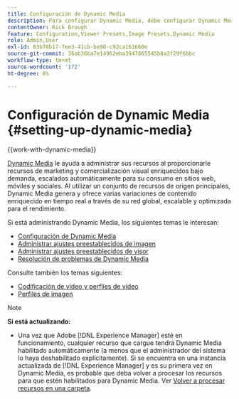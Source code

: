 ```yaml
---
title: Configuración de Dynamic Media
description: Para configurar Dynamic Media, debe configurar Dynamic Media y administrar los ajustes preestablecidos de visualizador e imagen.
contentOwner: Rick Brough
feature: Configuration,Viewer Presets,Image Presets,Dynamic Media
role: Admin,User
exl-id: 83b70b17-7ee3-41cb-be90-c92ca161660e
source-git-commit: 36ab36ba7e14962eba3947865545b8a3f29f6bbc
workflow-type: tm+mt
source-wordcount: '172'
ht-degree: 8%

---
```


# Configuración de Dynamic Media {#setting-up-dynamic-media}

{{work-with-dynamic-media}}

[Dynamic Media](https://business.adobe.com/es/products/experience-manager/assets/dynamic-media.html) le ayuda a administrar sus recursos al proporcionarle recursos de marketing y comercialización visual enriquecidos bajo demanda, escalados automáticamente para su consumo en sitios web, móviles y sociales. Al utilizar un conjunto de recursos de origen principales, Dynamic Media genera y ofrece varias variaciones de contenido enriquecido en tiempo real a través de su red global, escalable y optimizada para el rendimiento.

<!-- OBSOLETE UNTIL THE INTEGRATING SCENE7 TOPIC GETS A MAJOR UPDATE

>[!NOTE]
>
>This documentation describes Dynamic Media capabilites, which are integrated directly into [!DNL Experience Manager]. If you are using Dynamic Media Classic (previously called Scene7) integrated into [!DNL Experience Manager], see [Dynamic Media Classic integration documentation](/help/sites-cloud/administering/integrating-scene7.md).
>
>See [Dual Use Scenario](/help/sites-cloud/administering/integrating-scene7.md#dual-use-scenario) for times when you may want to use [!DNL Experience Manager] integrated with Dynamic Media Classic along with Dynamic Media.

-->

Si está administrando Dynamic Media, los siguientes temas le interesan:

* [Configuración de Dynamic Media](config-dm.md)
* [Administrar ajustes preestablecidos de imagen](managing-image-presets.md)
* [Administrar ajustes preestablecidos de visor](managing-viewer-presets.md)
* [Resolución de problemas de Dynamic Media](troubleshoot-dm.md)

Consulte también los temas siguientes:

* [Codificación de vídeo y perfiles de vídeo](video-profiles.md)
* [Perfiles de imagen](image-profiles.md)

>[!NOTE]
>
>**Si está actualizando:**
>
>* Una vez que Adobe [!DNL Experience Manager] esté en funcionamiento, cualquier recurso que cargue tendrá Dynamic Media habilitado automáticamente (a menos que el administrador del sistema lo haya deshabilitado explícitamente). Si se encuentra en una instancia actualizada de [!DNL Experience Manager] y es su primera vez en Dynamic Media, es probable que deba volver a procesar los recursos para que estén habilitados para Dynamic Media. Ver [Volver a procesar recursos en una carpeta](/help/assets/dynamic-media/about-image-video-profiles.md#reprocessing-assets).
